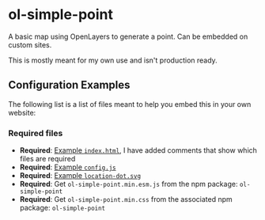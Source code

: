 # ol-simple-point

A basic map using OpenLayers to generate a point. Can be embedded on custom sites.

This is mostly meant for my own use and isn't production ready.

## Configuration Examples

The following list is a list of files meant to help you embed this in your own website:

### Required files

- **Required**: [Example `index.html`](https://github.com/servedsmart/ol-simple-point/tree/main/index.html), I have added comments that show which files are required
- **Required**: [Example `config.js`](https://github.com/servedsmart/ol-simple-point/tree/main/src/config.js)
- **Required**: [Example `location-dot.svg`](https://github.com/servedsmart/ol-simple-point/tree/main/src/assets/icons/location-dot.svg)
- **Required**: Get `ol-simple-point.min.esm.js` from the npm package: `ol-simple-point`
- **Required**: Get `ol-simple-point.min.css` from the associated npm package: `ol-simple-point`
